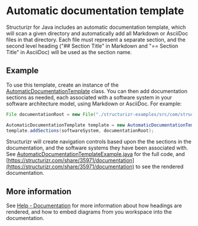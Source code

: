 # Automatic documentation template

Structurizr for Java includes an automatic documentation template, which will scan a given directory and automatically add all Markdown or AsciiDoc
files in that directory. Each file must represent a separate section, and the second level heading ("## Section Title" in Markdown and "== Section Title" in AsciiDoc) will be used as the section name.

## Example

To use this template, create an instance of the [AutomaticDocumentationTemplate](https://github.com/structurizr/java/blob/master/structurizr-core/src/com/structurizr/documentation/AutomaticDocumentationTemplate.java) class.
You can then add documentation sections as needed, each associated with a software system in your software architecture model, using Markdown or AsciiDoc. For example:

```java
File documentationRoot = new File("./structurizr-examples/src/com/structurizr/example/documentation/automatic");

AutomaticDocumentationTemplate template = new AutomaticDocumentationTemplate(workspace);
template.addSections(softwareSystem, documentationRoot);
```

Structurizr will create navigation controls based upon the the sections in the documentation, and the software systems they have been associated with. See [AutomaticDocumentationTemplateExample.java](https://github.com/structurizr/java/blob/master/structurizr-examples/src/com/structurizr/example/AutomaticDocumentationTemplateExample.java) for the full code, and [https://structurizr.com/share/35971/documentation](https://structurizr.com/share/35971/documentation) to see the rendered documentation.

## More information

See [Help - Documentation](https://structurizr.com/help/documentation) for more information about how headings are rendered, and how to embed diagrams from you workspace into the documentation.
